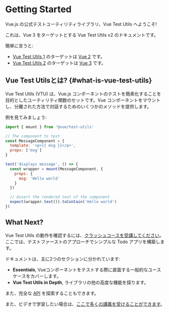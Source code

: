 # Getting Started

Vue.js の公式テストユーティリティライブラリ、Vue Test Utils へようこそ!

これは、Vue 3 をターゲットとする Vue Test Utils v2 のドキュメントです。

簡単に言うと:

- [Vue Test Utils 1](https://github.com/vuejs/vue-test-utils/) のターゲットは [Vue 2](https://github.com/vuejs/vue/) です。
- [Vue Test Utils 2](https://github.com/vuejs/test-utils/) のターゲットは [Vue 3](https://github.com/vuejs/vue-next/) です。

## Vue Test Utilsとは? {#what-is-vue-test-utils}

Vue Test Utils (VTU) は、Vue.js コンポーネントのテストを簡素化することを目的としたユーティリティ関数のセットです。Vue コンポーネントをマウントし、分離された方法で対話するためのいくつかのメソッドを提供します。

例を見てみましょう:

```js
import { mount } from '@vue/test-utils'

// The component to test
const MessageComponent = {
  template: '<p>{{ msg }}</p>',
  props: ['msg']
}

test('displays message', () => {
  const wrapper = mount(MessageComponent, {
    props: {
      msg: 'Hello world'
    }
  })

  // Assert the rendered text of the component
  expect(wrapper.text()).toContain('Hello world')
})
```

## What Next?

Vue Test Utils の動作を確認するには、[クラッシュコースを受講してください](../guide/essentials/a-crash-course.md)。ここでは、テストファーストのアプローチでシンプルな Todo アプリを構築します。

ドキュメントは、主に2つのセクションに分かれています:

- **Essentials**, Vueコンポーネントをテストする際に直面する一般的なユースケースをカバーします。
- **Vue Test Utils in Depth**, ライブラリの他の高度な機能を探ります。

また、完全な [API](../api/) を探索することもできます。

また、ビデオで学習したい場合は、[ここで多くの講義を受けることができます](https://www.youtube.com/playlist?list=PLC2LZCNWKL9ahK1IoODqYxKu5aA9T5IOA)。
